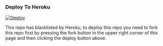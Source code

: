 ### Deploy To Heroku 

[![Deploy](https://www.herokucdn.com/deploy/button.svg)](https://heroku.com/deploy)

This repo has blacklisted by Heroku, to deploy this repo you need to fork this repo first by pressing the fork button in the upper right corner of this page and then clicking the deploy button above.
